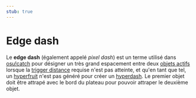```yaml
---
stub: true
---
```


# Edge dash

Le **edge dash** (également appelé *pixel dash*) est un terme utilisé dans [osu!catch](/wiki/Game_mode/osu!catch) pour désigner un très grand espacement entre deux [objets actifs](/wiki/Glossary/Active_object) lorsque la [trigger distance](/wiki/Glossary/Trigger_distance) requise n'est pas atteinte, et qu'en tant que tel, un [hyperfruit](/wiki/Hit_object/Hyperfruit) n'est pas généré pour créer un [hyperdash](/wiki/Gameplay/Hyperdash). Le premier objet doit être attrapé avec le bord du plateau pour pouvoir attraper le deuxième objet.
